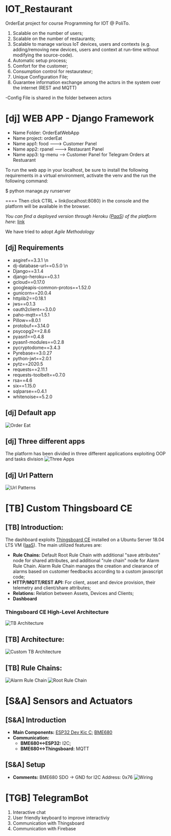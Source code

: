 # IOT_Restaurant
OrderEat project for course Programming for IOT @ PoliTo.

1) Scalable on the number of users;
2) Scalable on the number of restaurants;
3) Scalable to manage various IoT devices, users and contexts (e.g. adding/removing new devices, users and context at run-time without modifying the source-code). 
4) Automatic setup process;
5) Comfort for the customer;
6) Consumption control for restaurateur;
7) Unique Configuration File; 
8) Guarantee information exchange among the actors in the system over the internet (REST and MQTT)

-Config File is shared in the folder between actors

# [dj] WEB APP - Django Framework 
- Name Folder: OrderEatWebApp 
- Name project: orderEat 
- Name app1: food ---> Customer Panel 
- Name app2: rpanel ---> Restaurant Panel
- Name app3: tg-menu --> Customer Panel for Telegram Orders at Restuarant

To run the web app in your localhost, be sure to install the following requirements in a virtual environment, activate the venv and the run the following command: 

$ python manage.py runserver

====
Then click CTRL + link(localhost:8080) in the console and the platform will be available in the browser. 

*You can find a deployed version through Heroku ([PaaS](https://en.wikipedia.org/wiki/Platform_as_a_service)) of the platform here*: 
[link](order-eat2021-django.herokuapp.com) 

We have tried to adopt *Agile Methodology*
## [dj] Requirements
- asgiref==3.3.1 \n
- dj-database-url==0.5.0 \n
- Django==3.1.4
- django-heroku==0.3.1
- gcloud==0.17.0
- googleapis-common-protos==1.52.0
- gunicorn==20.0.4
- httplib2==0.18.1
- jws==0.1.3
- oauth2client==3.0.0
- paho-mqtt==1.5.1
- Pillow==8.0.1
- protobuf==3.14.0
- psycopg2==2.8.6
- pyasn1==0.4.8
- pyasn1-modules==0.2.8
- pycryptodome==3.4.3
- Pyrebase==3.0.27
- python-jwt==2.0.1
- pytz==2020.5
- requests==2.11.1
- requests-toolbelt==0.7.0
- rsa==4.6
- six==1.15.0
- sqlparse==0.4.1
- whitenoise==5.2.0

## [dj] Default app
![Order Eat](https://github.com/MrRobotV8/IOT_Restaurant/blob/master/Resources/OrderEatDeafaultAPP.png "Start app")
## [dj] Three different apps
The platform has been divided in three different applications exploiting OOP and tasks division
![Three Apps](https://github.com/MrRobotV8/IOT_Restaurant/blob/master/Resources/threeapps.png "Three App")
## [dj] Url Pattern
![Url Patterns](https://github.com/MrRobotV8/IOT_Restaurant/blob/master/Resources/Url%20Pattern.png "Url Pattern")

# [TB] Custom Thingsboard CE
## [TB] Introduction:
The dashboard exploits [Thingsboard CE](https://github.com/thingsboard/thingsboard) installed on a Ubuntu Server 18.04 LTS VM ([IaaS](https://en.wikipedia.org/wiki/Infrastructure_as_a_service)). The main utilized features are:
* **Rule Chains:** Default Root Rule Chain with additional "save attributes" node for shared attributes, and additional "rule chain" node for Alarm Rule Chain. Alarm Rule Chain manages the creation and clearance of alarms based on customer feedbacks according to a custom javascript code;
* **HTTP/MQTT/REST API:** For client, asset and device provision, their telemetry and client/share attributes;
* **Relations:** Relation between Assets, Devices and Clients;
* **Dashboard**
### Thingsboard CE High-Level Architecture
![TB Architecture](https://github.com/MrRobotV8/IOT_Restaurant/blob/master/Resources/thingsboard_architecture_overview.png "TB Architecture")

## [TB] Architecture:
![Custom TB Architecture](https://github.com/MrRobotV8/IOT_Restaurant/blob/master/Resources/dashboard_high_level_architecture.png "Custom TB Architecture")

## [TB] Rule Chains:
![Alarm Rule Chain](https://github.com/MrRobotV8/IOT_Restaurant/blob/master/Resources/alarm_rule_chain.png "Alarm Rule Chain")
![Root Rule Chain](https://github.com/MrRobotV8/IOT_Restaurant/blob/master/Resources/root_rule_chain.png "Root Rule Chain")

# [S&A] Sensors and Actuators
## [S&A] Introduction
* **Main Components:** [ESP32 Dev Kic C](https://www.espressif.com/en/products/devkits/esp32-devkitc/overview); [BME680](https://github.com/MrRobotV8/IOT_Restaurant/blob/master/Resources/BME680ShuttleBoard.pdf)
* **Communication:** 
  * **BME680<->ESP32:** I2C; 
  * **BME680<->Thingsboard:** MQTT

## [S&A] Setup
* **Comments:** BME680 SDO -> GND for I2C Address: 0x76
![Wiring](https://github.com/MrRobotV8/IOT_Restaurant/blob/master/Resources/Wiring.jpg "Wiring")

# [TGB] TelegramBot
1) Interactive chat
2) User friendly keyboard to improve interactiviy
3) Communication with Thingsboard
4) Communication with Firebase
